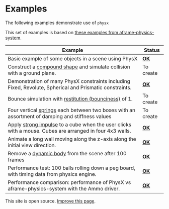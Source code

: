 # Examples

The following examples demonstrate use of `physx`

This set of examples is based on [these examples from aframe-physics-system](https://c-frame.github.io/aframe-physics-system/examples/).

| Example                                                      | Status                                                       |
| ------------------------------------------------------------ | ------------------------------------------------------------ |
| Basic example of some objects in a scene using PhysX         | [**OK**](https://c-frame.github.io/physx/examples/basic/index.html) |
| Construct a [compound shape](https://c-frame.github.io/aframe-physics-system/#shape) and simulate collision with a ground plane. | To create                                                    |
| Demonstration of many PhysX constraints including Fixed, Revolute, Spherical and Prismatic constraints. | [**OK**](https://c-frame.github.io/physx/examples/constraints/index.html) |
| Bounce simulation with [restitution (bounciness)](https://c-frame.github.io/aframe-physics-system/#system-configuration) of 1. | To create                                                    |
| Four vertical [springs](https://c-frame.github.io/aframe-physics-system/#spring) each between two boxes with an assortment of damping and stiffness values | To create                                                    |
| Apply [strong impulse](https://c-frame.github.io/aframe-physics-system/#using-the-cannonjs-api) to a cube when the user clicks with a mouse. Cubes are arranged in four 4x3 walls. | [**OK**](https://c-frame.github.io/physx/examples/stress/index.html) |
| Animate a long wall moving along the z-axis along the initial view direction. | [**OK**](https://c-frame.github.io/physx/examples/sweeper/index.html) |
| Remove a [dynamic body](https://c-frame.github.io/aframe-physics-system/#dynamic-body-and-static-body) from the scene after 100 frames | [**OK**](https://c-frame.github.io/physx/examples/ttl/index.html) |
| Performance test: 100 balls rolling down a peg board, with timing data from physics engine. | [**OK**](https://c-frame.github.io/physx/examples/pinboard/physx.html) |
| Performance comparison: performance of PhysX vs aframe-physics-system with the Ammo driver. | [**OK**](https://c-frame.github.io/physx/examples/pinboard/ammo-vs-physx.html) |

This site is open source. [Improve this page](https://github.com/c-frame/aframe-physics-system/edit/master/examples/README.md).
